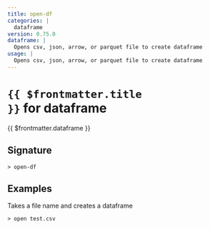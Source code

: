 ```yaml
---
title: open-df
categories: |
  dataframe
version: 0.75.0
dataframe: |
  Opens csv, json, arrow, or parquet file to create dataframe
usage: |
  Opens csv, json, arrow, or parquet file to create dataframe
---
```


# <code>{{ $frontmatter.title }}</code> for dataframe

<div class='command-title'>{{ $frontmatter.dataframe }}</div>

## Signature

```> open-df ```

## Examples

Takes a file name and creates a dataframe
```shell
> open test.csv
```

